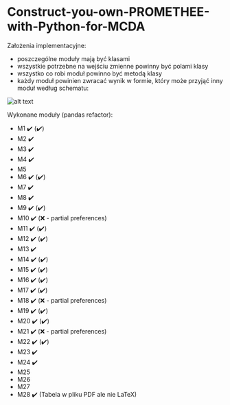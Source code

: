 # Construct-you-own-PROMETHEE-with-Python-for-MCDA
Założenia implementacyjne:
- poszczególne moduły mają być klasami
- wszystkie potrzebne na wejściu zmienne powinny być polami klasy
- wszystko co robi moduł powinno być metodą klasy
- każdy moduł powinien zwracać wynik w formie, który może przyjąć inny moduł według schematu:

![alt text](https://github.com/WAndraszyk/Construct-your-own-PROMETHEE-with-Python-for-MCDA/blob/main/schemat.png "Schemat modułów")

Wykonane moduły (pandas refactor):
- M1  :heavy_check_mark: (:heavy_check_mark:)
- M2  :heavy_check_mark:
- M3  :heavy_check_mark:
- M4  :heavy_check_mark:
- M5
- M6  :heavy_check_mark: (:heavy_check_mark:)
- M7  :heavy_check_mark:
- M8  :heavy_check_mark:
- M9  :heavy_check_mark: (:heavy_check_mark:)
- M10 :heavy_check_mark: (:x: - partial preferences)
- M11 :heavy_check_mark: (:heavy_check_mark:)
- M12 :heavy_check_mark: (:heavy_check_mark:)
- M13 :heavy_check_mark:
- M14 :heavy_check_mark: (:heavy_check_mark:)
- M15 :heavy_check_mark: (:heavy_check_mark:)
- M16 :heavy_check_mark: (:heavy_check_mark:)
- M17 :heavy_check_mark: (:heavy_check_mark:)
- M18 :heavy_check_mark: (:x: - partial preferences)
- M19 :heavy_check_mark: (:heavy_check_mark:)
- M20 :heavy_check_mark: (:heavy_check_mark:)
- M21 :heavy_check_mark: (:x: - partial preferences)
- M22 :heavy_check_mark: (:heavy_check_mark:)
- M23 :heavy_check_mark:
- M24 :heavy_check_mark:
- M25
- M26
- M27
- M28 :heavy_check_mark: (Tabela w pliku PDF ale nie LaTeX)

